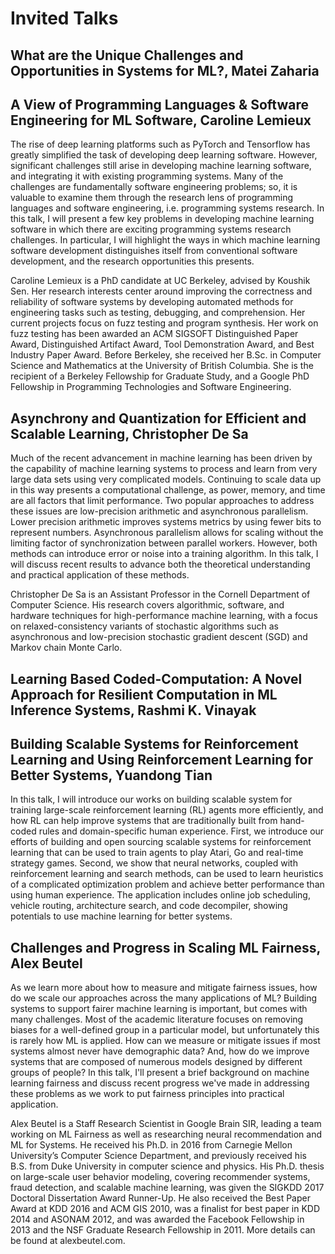 # Invited Talks

## What are the Unique Challenges and Opportunities in Systems for ML?, Matei Zaharia


## A View of Programming Languages & Software Engineering for ML Software, Caroline Lemieux

The rise of deep learning platforms such as PyTorch and Tensorflow has greatly simplified the task of developing deep learning software. However, significant challenges still arise in developing machine learning software, and integrating it with existing programming systems. Many of the challenges are fundamentally software engineering problems; so, it is valuable to examine them through the research lens of programming languages and software engineering, i.e. programming systems research. In this talk, I will present a few key problems in developing machine learning software in which there are exciting programming systems research challenges. In particular, I will highlight the ways in which machine learning software development distinguishes itself from conventional software development, and the research opportunities this presents. 

Caroline Lemieux is a PhD candidate at UC Berkeley, advised by Koushik Sen. Her research interests center around improving the correctness and reliability of software systems by developing automated methods for engineering tasks such as testing, debugging, and comprehension. Her current projects focus on fuzz testing and program synthesis. Her work on fuzz testing has been awarded an ACM SIGSOFT Distinguished Paper Award, Distinguished Artifact Award, Tool Demonstration Award, and Best Industry Paper Award. Before Berkeley, she received her B.Sc. in Computer Science and Mathematics at the University of British Columbia. She is the recipient of a Berkeley Fellowship for Graduate Study, and a Google PhD Fellowship in Programming Technologies and Software Engineering.

## Asynchrony and Quantization for Efficient and Scalable Learning, Christopher De Sa

Much of the recent advancement in machine learning has been driven by the capability of machine learning systems to process and learn from very large data sets using very complicated models. Continuing to scale data up in this way presents a computational challenge, as power, memory, and time are all factors that limit performance. Two popular approaches to address these issues are low-precision arithmetic and asynchronous parallelism. Lower precision arithmetic improves systems metrics by using fewer bits to represent numbers. Asynchronous parallelism allows for scaling without the limiting factor of synchronization between parallel workers. However, both methods can introduce error or noise into a training algorithm. In this talk, I will discuss recent results to advance both the theoretical understanding and practical application of these methods.

Christopher De Sa is an Assistant Professor in the Cornell Department of Computer Science. His research covers algorithmic, software, and hardware techniques for high-performance machine learning, with a focus on relaxed-consistency variants of stochastic algorithms such as asynchronous and low-precision stochastic gradient descent (SGD) and Markov chain Monte Carlo.


## Learning Based Coded-Computation: A Novel Approach for Resilient Computation in ML Inference Systems, Rashmi K. Vinayak


## Building Scalable Systems for Reinforcement Learning and Using Reinforcement Learning for Better Systems, Yuandong Tian

In this talk, I will introduce our works on building scalable system for training large-scale reinforcement learning (RL) agents more efficiently, and how RL can help improve systems that are traditionally built from hand-coded rules and domain-specific human experience. First, we introduce our efforts of building and open sourcing scalable systems for reinforcement learning that can be used to train agents to play Atari, Go and real-time strategy games. Second, we show that neural networks, coupled with reinforcement learning and search methods, can be used to learn heuristics of a complicated optimization problem and achieve better performance than using human experience. The application includes online job scheduling, vehicle routing, architecture search, and code decompiler, showing potentials to use machine learning for better systems.

## Challenges and Progress in Scaling ML Fairness, Alex Beutel

As we learn more about how to measure and mitigate fairness issues, how do we scale our approaches across the many applications of ML?  Building systems to support fairer machine learning is important, but comes with many challenges.  Most of the academic literature focuses on removing biases for a well-defined group in a particular model, but unfortunately this is rarely how ML is applied.  How can we measure or mitigate issues if most systems almost never have demographic data?  And, how do we improve systems that are composed of numerous models designed by different groups of people?   In this talk, I'll present a brief background on machine learning fairness and discuss recent progress we've made in addressing these problems as we work to put fairness principles into practical application.

Alex Beutel is a Staff Research Scientist in Google Brain SIR, leading a team working on ML Fairness as well as researching neural recommendation and ML for Systems. He received his Ph.D. in 2016 from Carnegie Mellon University’s Computer Science Department, and previously received his B.S. from Duke University in computer science and physics. His Ph.D. thesis on large-scale user behavior modeling, covering recommender systems, fraud detection, and scalable machine learning, was given the SIGKDD 2017 Doctoral Dissertation Award Runner-Up. He also received the Best Paper Award at KDD 2016 and ACM GIS 2010, was a finalist for best paper in KDD 2014 and ASONAM 2012, and was awarded the Facebook Fellowship in 2013 and the NSF Graduate Research Fellowship in 2011. More details can be found at alexbeutel.com.
